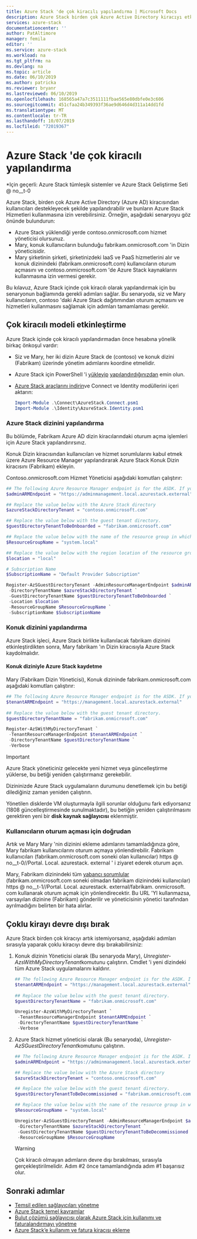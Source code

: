```yaml
---
title: Azure Stack 'de çok kiracılı yapılandırma | Microsoft Docs
description: Azure Stack birden çok Azure Active Directory kiracıyı etkinleştirmeyi ve devre dışı bırakmayı öğrenin.
services: azure-stack
documentationcenter: ''
author: PatAltimore
manager: femila
editor: ''
ms.service: azure-stack
ms.workload: na
ms.tgt_pltfrm: na
ms.devlang: na
ms.topic: article
ms.date: 06/10/2019
ms.author: patricka
ms.reviewer: bryanr
ms.lastreviewed: 06/10/2019
ms.openlocfilehash: 168565a47a7c3511111fbae565e80dbfe0e3c606
ms.sourcegitcommit: 451cfaa24b349393f36ae9d646d4d311a14dd1fd
ms.translationtype: MT
ms.contentlocale: tr-TR
ms.lasthandoff: 10/07/2019
ms.locfileid: "72019367"
---
```

# <a name="configure-multi-tenancy-in-azure-stack"></a>Azure Stack 'de çok kiracılı yapılandırma

*Için geçerli: Azure Stack tümleşik sistemler ve Azure Stack Geliştirme Seti @ no__t-0

Azure Stack, birden çok Azure Active Directory (Azure AD) kiracısından kullanıcıları destekleyecek şekilde yapılandırabilir ve bunların Azure Stack Hizmetleri kullanmasına izin verebilirsiniz. Örneğin, aşağıdaki senaryoyu göz önünde bulundurun:

- Azure Stack yüklendiği yerde contoso.onmicrosoft.com hizmet yöneticisi olursunuz.
- Mary, konuk kullanıcıların bulunduğu fabrikam.onmicrosoft.com 'in Dizin yöneticisidir.
- Mary şirketinin şirketi, şirketinizdeki IaaS ve PaaS hizmetlerini alır ve konuk dizinindeki (fabrikam.onmicrosoft.com) kullanıcıların oturum açmasını ve contoso.onmicrosoft.com 'de Azure Stack kaynaklarını kullanmasına izin vermesi gerekir.

Bu kılavuz, Azure Stack içinde çok kiracılı olarak yapılandırmak için bu senaryonun bağlamında gerekli adımları sağlar. Bu senaryoda, siz ve Mary kullanıcıların, contoso 'daki Azure Stack dağıtımından oturum açmasını ve hizmetleri kullanmasını sağlamak için adımları tamamlaması gerekir.

## <a name="enable-multi-tenancy"></a>Çok kiracılı modeli etkinleştirme

Azure Stack içinde çok kiracılı yapılandırmadan önce hesabına yönelik birkaç önkoşul vardır:
  
 - Siz ve Mary, her iki dizin Azure Stack de (contoso) ve konuk dizini (Fabrikam) üzerinde yönetim adımlarını koordine etmelidir.
 - Azure Stack için PowerShell 'i [yükleyip](azure-stack-powershell-install.md) [yapılandırdığınızdan](azure-stack-powershell-configure-admin.md) emin olun.
 - [Azure Stack araçlarını indirin](azure-stack-powershell-download.md)ve Connect ve Identity modüllerini içeri aktarın:

    ```powershell
    Import-Module .\Connect\AzureStack.Connect.psm1
    Import-Module .\Identity\AzureStack.Identity.psm1
    ```

### <a name="configure-azure-stack-directory"></a>Azure Stack dizinini yapılandırma

Bu bölümde, Fabrikam Azure AD dizin kiracılarındaki oturum açma işlemleri için Azure Stack yapılandırırsınız.

Konuk Dizin kiracısından kullanıcıları ve hizmet sorumlularını kabul etmek üzere Azure Resource Manager yapılandırarak Azure Stack Konuk Dizin kiracısını (Fabrikam) ekleyin.

Contoso.onmicrosoft.com Hizmet Yöneticisi aşağıdaki komutları çalıştırır:

```powershell  
## The following Azure Resource Manager endpoint is for the ASDK. If you're in a multinode environment, contact your operator or service provider to get the endpoint.
$adminARMEndpoint = "https://adminmanagement.local.azurestack.external"

## Replace the value below with the Azure Stack directory
$azureStackDirectoryTenant = "contoso.onmicrosoft.com"

## Replace the value below with the guest tenant directory. 
$guestDirectoryTenantToBeOnboarded = "fabrikam.onmicrosoft.com"

## Replace the value below with the name of the resource group in which the directory tenant registration resource should be created (resource group must already exist).
$ResourceGroupName = "system.local"

## Replace the value below with the region location of the resource group.
$location = "local"

# Subscription Name
$SubscriptionName = "Default Provider Subscription"

Register-AzSGuestDirectoryTenant -AdminResourceManagerEndpoint $adminARMEndpoint `
 -DirectoryTenantName $azureStackDirectoryTenant `
 -GuestDirectoryTenantName $guestDirectoryTenantToBeOnboarded `
 -Location $location `
 -ResourceGroupName $ResourceGroupName `
 -SubscriptionName $SubscriptionName
```

### <a name="configure-guest-directory"></a>Konuk dizinini yapılandırma

Azure Stack işleci, Azure Stack birlikte kullanılacak fabrikam dizinini etkinleştirdikten sonra, Mary fabrikam 'ın Dizin kiracısıyla Azure Stack kaydolmalıdır.

#### <a name="registering-azure-stack-with-the-guest-directory"></a>Konuk diziniyle Azure Stack kaydetme

Mary (Fabrikam Dizin Yöneticisi), Konuk dizininde fabrikam.onmicrosoft.com aşağıdaki komutları çalıştırır:

```powershell
## The following Azure Resource Manager endpoint is for the ASDK. If you're in a multinode environment, contact your operator or service provider to get the endpoint.
$tenantARMEndpoint = "https://management.local.azurestack.external"
    
## Replace the value below with the guest tenant directory.
$guestDirectoryTenantName = "fabrikam.onmicrosoft.com"

Register-AzSWithMyDirectoryTenant `
 -TenantResourceManagerEndpoint $tenantARMEndpoint `
 -DirectoryTenantName $guestDirectoryTenantName `
 -Verbose
```

> [!IMPORTANT]
> Azure Stack yöneticiniz gelecekte yeni hizmet veya güncelleştirme yüklerse, bu betiği yeniden çalıştırmanız gerekebilir.
>
> Dizininizde Azure Stack uygulamaların durumunu denetlemek için bu betiği dilediğiniz zaman yeniden çalıştırın.
>
> Yönetilen disklerde VM oluşturmayla ilgili sorunlar olduğunu fark ediyorsanız (1808 güncelleştirmesinde sunulmaktadır), bu betiğin yeniden çalıştırılmasını gerektiren yeni bir **disk kaynak sağlayıcısı** eklenmiştir.

### <a name="direct-users-to-sign-in"></a>Kullanıcıların oturum açması için doğrudan

Artık ve Mary Mary 'nin dizinini ekleme adımlarını tamamladığınıza göre, Mary fabrikam kullanıcılarını oturum açmaya yönlendirebilir. Fabrikam kullanıcıları (fabrikam.onmicrosoft.com soneki olan kullanıcılar) https @ no__t-0//Portal. Local. azurestack. external ' i ziyaret ederek oturum açın.

Mary, Fabrikam dizinindeki tüm [yabancı sorumlular](/azure/role-based-access-control/rbac-and-directory-admin-roles) (fabrikam.onmicrosoft.com soneki olmadan fabrikam dizinindeki kullanıcılar) https @ no__t-1//Portal. Local. azurestack. external/fabrikam. onmicrosoft. com kullanarak oturum açmak için yönlendirecektir. Bu URL 'YI kullanmazsa, varsayılan dizinine (Fabrikam) gönderilir ve yöneticisinin yönetici tarafından ayrılmadığını belirten bir hata alırlar.

## <a name="disable-multi-tenancy"></a>Çoklu kirayı devre dışı bırak

Azure Stack birden çok kiracıyı artık istemiyorsanız, aşağıdaki adımları sırasıyla yaparak çoklu kiracıyı devre dışı bırakabilirsiniz:

1. Konuk dizinin Yöneticisi olarak (Bu senaryoda Mary), *Unregister-AzsWithMyDirectoryTenant*komutunu çalıştırın. Cmdlet 'i yeni dizindeki tüm Azure Stack uygulamalarını kaldırır.

    ``` PowerShell
    ## The following Azure Resource Manager endpoint is for the ASDK. If you're in a multinode environment, contact your operator or service provider to get the endpoint.
    $tenantARMEndpoint = "https://management.local.azurestack.external"
        
    ## Replace the value below with the guest tenant directory.
    $guestDirectoryTenantName = "fabrikam.onmicrosoft.com"
    
    Unregister-AzsWithMyDirectoryTenant `
     -TenantResourceManagerEndpoint $tenantARMEndpoint `
     -DirectoryTenantName $guestDirectoryTenantName `
     -Verbose 
    ```

2. Azure Stack hizmet yöneticisi olarak (Bu senaryoda), *Unregister-AzSGuestDirectoryTenant*komutunu çalıştırın.

    ``` PowerShell
    ## The following Azure Resource Manager endpoint is for the ASDK. If you're in a multinode environment, contact your operator or service provider to get the endpoint.
    $adminARMEndpoint = "https://adminmanagement.local.azurestack.external"
    
    ## Replace the value below with the Azure Stack directory
    $azureStackDirectoryTenant = "contoso.onmicrosoft.com"
    
    ## Replace the value below with the guest tenant directory. 
    $guestDirectoryTenantToBeDecommissioned = "fabrikam.onmicrosoft.com"
    
    ## Replace the value below with the name of the resource group in which the directory tenant registration resource should be created (resource group must already exist).
    $ResourceGroupName = "system.local"
    
    Unregister-AzSGuestDirectoryTenant -AdminResourceManagerEndpoint $adminARMEndpoint `
     -DirectoryTenantName $azureStackDirectoryTenant `
     -GuestDirectoryTenantName $guestDirectoryTenantToBeDecommissioned `
     -ResourceGroupName $ResourceGroupName
    ```

    > [!WARNING]
    > Çok kiracılı olmayan adımların devre dışı bırakılması, sırasıyla gerçekleştirilmelidir. Adım #2 önce tamamlandığında adım #1 başarısız olur.

## <a name="next-steps"></a>Sonraki adımlar

- [Temsil edilen sağlayıcıları yönetme](azure-stack-delegated-provider.md)
- [Azure Stack temel kavramlar](azure-stack-overview.md)
- [Bulut çözümü sağlayıcısı olarak Azure Stack için kullanımı ve faturalandırmayı yönetme](azure-stack-add-manage-billing-as-a-csp.md)
- [Azure Stack’e kullanım ve fatura kiracısı ekleme](azure-stack-csp-howto-register-tenants.md)

